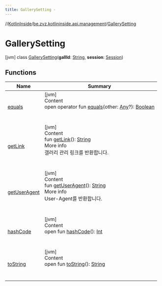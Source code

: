```yaml
---
title: GallerySetting -
---
```

//[KotlinInside](../../index.md)/[be.zvz.kotlininside.api.management](../index.md)/[GallerySetting](index.md)



# GallerySetting  
 [jvm] class [GallerySetting](index.md)(**gallId**: [String](https://kotlinlang.org/api/latest/jvm/stdlib/kotlin/-string/index.html), **session**: [Session](../../be.zvz.kotlininside.session/-session/index.md))   


## Functions  
  
|  Name|  Summary| 
|---|---|
| <a name="kotlin/Any/equals/#kotlin.Any?/PointingToDeclaration/"></a>[equals](../../be.zvz.kotlininside.utils/-string-util/-companion/index.md#%5Bkotlin%2FAny%2Fequals%2F%23kotlin.Any%3F%2FPointingToDeclaration%2F%5D%2FFunctions%2F-1231821796)| <a name="kotlin/Any/equals/#kotlin.Any?/PointingToDeclaration/"></a>[jvm]  <br>Content  <br>open operator fun [equals](../../be.zvz.kotlininside.utils/-string-util/-companion/index.md#%5Bkotlin%2FAny%2Fequals%2F%23kotlin.Any%3F%2FPointingToDeclaration%2F%5D%2FFunctions%2F-1231821796)(other: [Any](https://kotlinlang.org/api/latest/jvm/stdlib/kotlin/-any/index.html)?): [Boolean](https://kotlinlang.org/api/latest/jvm/stdlib/kotlin/-boolean/index.html)  <br><br><br>
| <a name="be.zvz.kotlininside.api.management/GallerySetting/getLink/#/PointingToDeclaration/"></a>[getLink](get-link.md)| <a name="be.zvz.kotlininside.api.management/GallerySetting/getLink/#/PointingToDeclaration/"></a>[jvm]  <br>Content  <br>fun [getLink](get-link.md)(): [String](https://kotlinlang.org/api/latest/jvm/stdlib/kotlin/-string/index.html)  <br>More info  <br>갤러리 관리 링크를 반환합니다.  <br><br><br>
| <a name="be.zvz.kotlininside.api.management/GallerySetting/getUserAgent/#/PointingToDeclaration/"></a>[getUserAgent](get-user-agent.md)| <a name="be.zvz.kotlininside.api.management/GallerySetting/getUserAgent/#/PointingToDeclaration/"></a>[jvm]  <br>Content  <br>fun [getUserAgent](get-user-agent.md)(): [String](https://kotlinlang.org/api/latest/jvm/stdlib/kotlin/-string/index.html)  <br>More info  <br>User-Agent를 반환합니다.  <br><br><br>
| <a name="kotlin/Any/hashCode/#/PointingToDeclaration/"></a>[hashCode](../../be.zvz.kotlininside.utils/-string-util/-companion/index.md#%5Bkotlin%2FAny%2FhashCode%2F%23%2FPointingToDeclaration%2F%5D%2FFunctions%2F-1231821796)| <a name="kotlin/Any/hashCode/#/PointingToDeclaration/"></a>[jvm]  <br>Content  <br>open fun [hashCode](../../be.zvz.kotlininside.utils/-string-util/-companion/index.md#%5Bkotlin%2FAny%2FhashCode%2F%23%2FPointingToDeclaration%2F%5D%2FFunctions%2F-1231821796)(): [Int](https://kotlinlang.org/api/latest/jvm/stdlib/kotlin/-int/index.html)  <br><br><br>
| <a name="kotlin/Any/toString/#/PointingToDeclaration/"></a>[toString](../../be.zvz.kotlininside.utils/-string-util/-companion/index.md#%5Bkotlin%2FAny%2FtoString%2F%23%2FPointingToDeclaration%2F%5D%2FFunctions%2F-1231821796)| <a name="kotlin/Any/toString/#/PointingToDeclaration/"></a>[jvm]  <br>Content  <br>open fun [toString](../../be.zvz.kotlininside.utils/-string-util/-companion/index.md#%5Bkotlin%2FAny%2FtoString%2F%23%2FPointingToDeclaration%2F%5D%2FFunctions%2F-1231821796)(): [String](https://kotlinlang.org/api/latest/jvm/stdlib/kotlin/-string/index.html)  <br><br><br>

